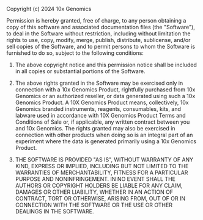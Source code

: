 Copyright (c) 2024 10x Genomics

Permission is hereby granted, free of charge, to any person obtaining a copy
of this software and associated documentation files (the "Software"), to deal
in the Software without restriction, including without limitation the rights
to use, copy, modify, merge, publish, distribute, sublicense, and/or sell
copies of the Software, and to permit persons to whom the Software is
furnished to do so, subject to the following conditions:

1. The above copyright notice and this permission notice shall be included in all
copies or substantial portions of the Software.

2. The above rights granted in the Software may be exercised only in connection 
with a 10x Genomics Product, rightfully purchased from 10x Genomics or an 
authorized reseller, or data generated using such a 10x Genomics Product. A 
10X Genomics Product means, collectively, 10x Genomics branded instruments, 
reagents, consumables, kits, and labware used in accordance with 10X Genomics
Product Terms and Conditions of Sale or, if applicable, any written contract 
between you and 10x Genomics. The rights granted may also be exercised in 
connection with other products when doing so is an integral part of an experiment 
where the data is generated primarily using a 10x Genomics Product.

3. THE SOFTWARE IS PROVIDED "AS IS", WITHOUT WARRANTY OF ANY KIND, EXPRESS OR
IMPLIED, INCLUDING BUT NOT LIMITED TO THE WARRANTIES OF MERCHANTABILITY,
FITNESS FOR A PARTICULAR PURPOSE AND NONINFRINGEMENT. IN NO EVENT SHALL THE
AUTHORS OR COPYRIGHT HOLDERS BE LIABLE FOR ANY CLAIM, DAMAGES OR OTHER
LIABILITY, WHETHER IN AN ACTION OF CONTRACT, TORT OR OTHERWISE, ARISING FROM,
OUT OF OR IN CONNECTION WITH THE SOFTWARE OR THE USE OR OTHER DEALINGS IN THE
SOFTWARE.
